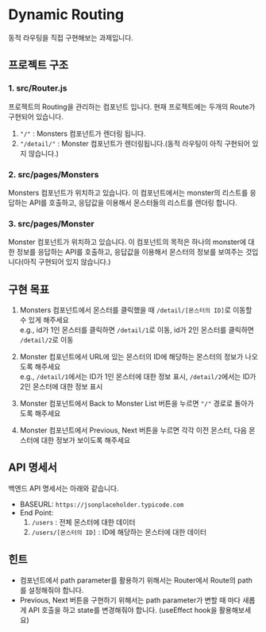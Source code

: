 # Dynamic Routing

동적 라우팅을 직접 구현해보는 과제입니다.

## 프로젝트 구조

### 1. src/Router.js

프로젝트의 Routing을 관리하는 컴포넌트 입니다. 현재 프로젝트에는 두개의 Route가 구현되어 있습니다.

1. `"/"` : Monsters 컴포넌트가 렌더링 됩니다.
2. `"/detail/"` : Monster 컴포넌트가 렌더링됩니다.(동적 라우팅이 아직 구현되어 있지 않습니다.)

### 2. src/pages/Monsters

Monsters 컴포넌트가 위치하고 있습니다. 이 컴포넌트에서는 monster의 리스트를 응답하는 API를 호출하고,
응답값을 이용해서 몬스터들의 리스트를 렌더링 합니다.

### 3. src/pages/Monster

Monster 컴포넌트가 위치하고 있습니다. 이 컴포넌트의 목적은 하나의 monster에 대한 정보를 응답하는 API를 호출하고,
응답값을 이용해서 몬스터의 정보를 보여주는 것입니다(아직 구현되어 있지 않습니다.)

## 구현 목표

1. Monsters 컴포넌트에서 몬스터를 클릭했을 때 `/detail/[몬스터의 ID]`로 이동할 수 있게 해주세요  
   e.g., id가 1인 몬스터를 클릭하면 `/detail/1`로 이동, id가 2인 몬스터를 클릭하면 `/detail/2`로 이동

2. Monster 컴포넌트에서 URL에 있는 몬스터의 ID에 해당하는 몬스터의 정보가 나오도록 해주세요  
   e.g., `/detail/1`에서는 ID가 1인 몬스터에 대한 정보 표시, `/detail/2`에서는 ID가 2인 몬스터에 대한 정보 표시

3. Monster 컴포넌트에서 Back to Monster List 버튼을 누르면 `"/"` 경로로 돌아가도록 해주세요

4. Monster 컴포넌트에서 Previous, Next 버튼을 누르면 각각 이전 몬스터, 다음 몬스터에 대한 정보가 보이도록 해주세요

## API 명세서

백엔드 API 명세서는 아래와 같습니다.

- BASEURL: `https://jsonplaceholder.typicode.com`
- End Point:
  1. `/users` : 전체 몬스터에 대한 데이터
  2. `/users/[몬스터의 ID]` : ID에 해당하는 몬스터에 대한 데이터

## 힌트

- 컴포넌트에서 path parameter를 활용하기 위해서는 Router에서 Route의 path를 설정해줘야 합니다.
- Previous, Next 버튼을 구현하기 위해서는 path parameter가 변할 때 마다 새롭게 API 호출을 하고 state를 변경해줘야 합니다.
  (useEffect hook을 활용해보세요)

